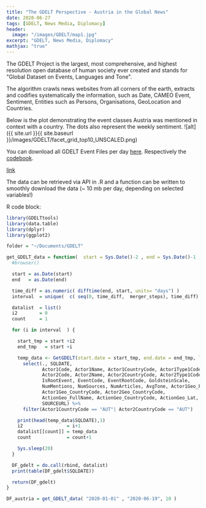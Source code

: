 ```yaml
---
title: "The GDELT Perspective - Austria in the Global News"
date: 2020-06-27
tags: [GDELT, News Media, Diplomacy]
header:
  image: "/images/GDELT/map1.jpg"
excerpt: "GDELT, News Media, Diplomacy"
mathjax: "true"
---
```


The GDELT Project is the largest, most comprehensive, and highest resolution open database of human society ever created and stands for
"Global Dataset on Events, Languages and Tone".

The algorithm crawls news websites from all corners of the earth, extracts and codifies systematically the information, such as Date, CAMEO Event,
Sentiment, Entities such as Persons, Organisations, GeoLocation and Countries.

Below is the plot demonstrating the event classes Austria was mentioned in context with a country. The dots also represent the weekly sentiment.
![alt]({{ site.url }}{{ site.baseurl }}/images/GDELT/facet_grid_top10_UNSCALED.png)

You can download all GDELT Event Files per day [here](http://data.gdeltproject.org/events/index.html). Respectively the [codebook](http://data.gdeltproject.org/documentation/GDELT-Event_Codebook-V2.0.pdf).


[link](https://github.com/dataoptimal)

The data can be retrieved via API in .R and a function can be written to smoothly
 download the data (~ 10 mb per day, depending on selected variables!)

R code block:
```r
library(GDELTtools)
library(data.table)
library(dplyr)
library(ggplot2)

folder = "~/Documents/GDELT"

get_GDELT_data = function(  start = Sys.Date()-2 , end = Sys.Date()-1 , merger_steps = 5) {
  #browser()

  start = as.Date(start)
  end   = as.Date(end)

  time_diff = as.numeric( difftime(end, start, units= "days") )
  interval  = unique(  c( seq(0, time_diff,  merger_steps), time_diff) )

  datalist  = list()
  i2        = 0
  count     = 1

  for (i in interval  ) {

    start_tmp = start +i2
    end_tmp   = start +i

    temp_data <- GetGDELT(start.date = start_tmp, end.date = end_tmp, local.folder = folder ) %>%
      select(., SQLDATE,
             Actor1Code, Actor1Name, Actor1CountryCode, Actor1Type1Code,
             Actor2Code, Actor2Name, Actor2CountryCode, Actor2Type1Code,
             IsRootEvent, EventCode, EventRootCode, GoldsteinScale,
             NumMentions, NumSources, NumArticles, AvgTone, Actor1Geo_FullName, Actor2Geo_FullName,
             Actor1Geo_CountryCode, Actor2Geo_CountryCode,
             ActionGeo_FullName, ActionGeo_CountryCode, ActionGeo_Lat, ActionGeo_Long,
             SOURCEURL) %>%
      filter(Actor1CountryCode == "AUT"| Actor2CountryCode == "AUT")

    print(head(temp_data$SQLDATE),1)
    i2                = i+1
    datalist[[count]] = temp_data
    count             = count+1

    Sys.sleep(20)
  }

  DF_gdelt = do.call(rbind, datalist)
  print(table(DF_gdelt$SQLDATE))

  return(DF_gdelt)
}

DF_austria = get_GDELT_data( "2020-01-01" , "2020-06-19", 10 )
```
